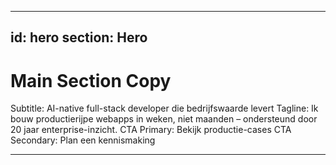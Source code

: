 ***

id: hero
section: Hero
-------------

# Main Section Copy

Subtitle: AI-native full-stack developer die bedrijfswaarde levert
Tagline: Ik bouw productie­rijpe webapps in weken, niet maanden – ondersteund door 20 jaar enterprise-inzicht.
CTA Primary: Bekijk productie-cases
CTA Secondary: Plan een kennismaking

***
